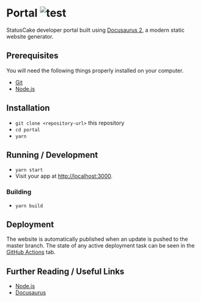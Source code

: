 # Portal ![test](https://github.com/StatusCakeDev/portal/workflows/test/badge.svg?event=push)

StatusCake developer portal built using [Docusaurus 2](https://docusaurus.io/),
a modern static website generator.

## Prerequisites

You will need the following things properly installed on your computer.

- [Git](https://git-scm.com/)
- [Node.js](https://nodejs.org/en/)

## Installation

- `git clone <repository-url>` this repository
- `cd portal`
- `yarn`

## Running / Development

- `yarn start`
- Visit your app at [http://localhost:3000](http://localhost:3000).

### Building

- `yarn build`

## Deployment

The website is automatically published when an update is pushed to the master
branch. The state of any active deployment task can be seen in the [GitHub
Actions](https://github.com/StatusCakeDev/portal/actions/workflows/deploy.yaml)
tab.

## Further Reading / Useful Links

- [Node.js](https://nodejs.org/en/)
- [Docusaurus](https://docusaurus.io/)
